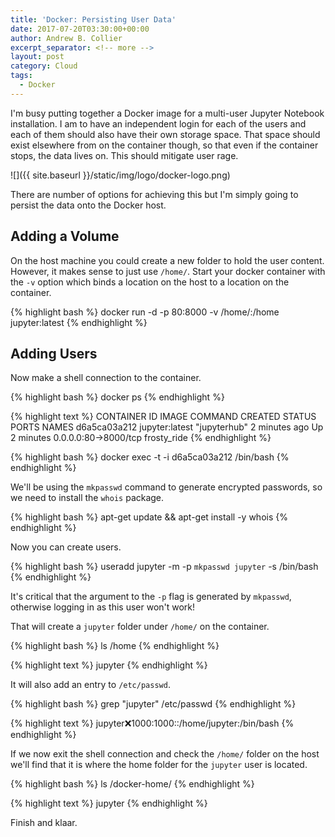 ```yaml
---
title: 'Docker: Persisting User Data'
date: 2017-07-20T03:30:00+00:00
author: Andrew B. Collier
excerpt_separator: <!-- more -->
layout: post
category: Cloud
tags:
  - Docker
---
```


I'm busy putting together a Docker image for a multi-user Jupyter Notebook installation. I am to have an independent login for each of the users and each of them should also have their own storage space. That space should exist elsewhere from on the container though, so that even if the container stops, the data lives on. This should mitigate user rage.

![]({{ site.baseurl }}/static/img/logo/docker-logo.png)

<!-- more -->

There are number of options for achieving this but I'm simply going to persist the data onto the Docker host.

## Adding a Volume

On the host machine you could create a new folder to hold the user content. However, it makes sense to just use `/home/`. Start your docker container with the `-v` option which binds a location on the host to a location on the container.

{% highlight bash %}
docker run -d -p 80:8000 -v /home/:/home jupyter:latest
{% endhighlight %}

## Adding Users

Now make a shell connection to the container.

{% highlight bash %}
docker ps
{% endhighlight %}

{% highlight text %}
CONTAINER ID        IMAGE               COMMAND             CREATED             STATUS              PORTS                  NAMES
d6a5ca03a212        jupyter:latest      "jupyterhub"        2 minutes ago       Up 2 minutes        0.0.0.0:80->8000/tcp   frosty_ride
{% endhighlight %}

{% highlight bash %}
docker exec -t -i d6a5ca03a212 /bin/bash
{% endhighlight %}

We'll be using the `mkpasswd` command to generate encrypted passwords, so we need to install the `whois` package. 

{% highlight bash %}
apt-get update && apt-get install -y whois
{% endhighlight %}

Now you can create users.

{% highlight bash %}
useradd jupyter -m -p `mkpasswd jupyter` -s /bin/bash
{% endhighlight %}

It's critical that the argument to the `-p` flag is generated by `mkpasswd`, otherwise logging in as this user won't work!

That will create a `jupyter` folder under `/home/` on the container.

{% highlight bash %}
ls /home
{% endhighlight %}

{% highlight text %}
jupyter
{% endhighlight %}

It will also add an entry to `/etc/passwd`.

{% highlight bash %}
grep "jupyter" /etc/passwd
{% endhighlight %}

{% highlight text %}
jupyter:x:1000:1000::/home/jupyter:/bin/bash
{% endhighlight %}

If we now exit the shell connection and check the `/home/` folder on the host we'll find that it is where the home folder for the `jupyter` user is located.

{% highlight bash %}
ls /docker-home/
{% endhighlight %}

{% highlight text %}
jupyter
{% endhighlight %}

Finish and klaar.